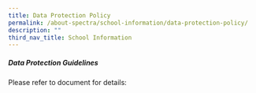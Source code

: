 ```yaml
---
title: Data Protection Policy
permalink: /about-spectra/school-information/data-protection-policy/
description: ""
third_nav_title: School Information
---
```

##### **Data Protection Guidelines**

Please refer to document for details: 